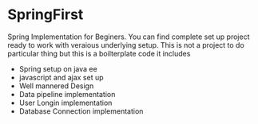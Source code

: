 # SpringFirst

Spring Implementation for Beginers.
You can find complete set up project ready to work with veraious underlying setup.
This is not a project to do particular thing but this is a boilterplate code
it includes 
  - Spring setup on java ee
  - javascript and ajax set up
  - Well mannered Design
  - Data pipeline implementation 
  - User Longin implementation
  - Database Connection implementation
  
  
  
